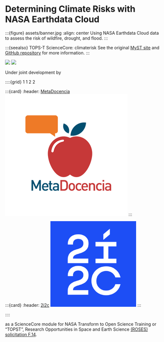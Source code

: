 # Determining Climate Risks with NASA Earthdata Cloud

:::{figure} assets/banner.jpg
:align: center
Using NASA Earthdata Cloud data to assess the risk of wildfire, drought, and flood.
:::

:::{seealso} TOPS-T ScienceCore: climaterisk
See the original [MyST site](https://sciencecore.github.io/climaterisk/) and [GitHub repository](https://github.com/ScienceCore/climaterisk) for more information.
:::

![](xref:gallery#note-launcher)
![](xref:gallery#hint-binder)

Under joint development by

::::{grid} 1 1 2 2

:::{card}
:header: [MetaDocencia](https://www.metadocencia.org/)
![MetaDocencia](assets/MD_logo.png)
:::

:::{card}
:header: [2i2c](https://2i2c.org)
![2i2c](assets/2i2c_logo.png)
:::

::::

as a ScienceCore module for NASA Transform to Open Science Training or “TOPST”, Research Opportunities in Space and Earth Science [(ROSES) solicitation F.14](https://nspires.nasaprs.com/external/viewrepositorydocument/cmdocumentid=860824/solicitationId=%7BAB776446-03A8-4C24-845D-2E5A2ADA2D5A%7D/viewSolicitationDocument=1/F.14_TOPST_Amend46.pdf).

